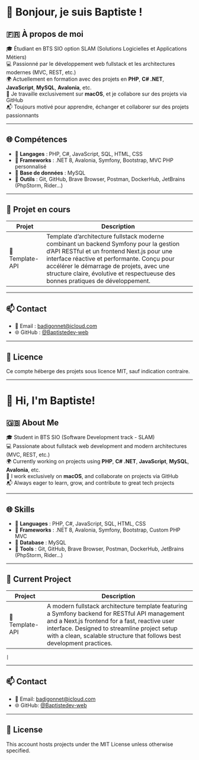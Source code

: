 # 👋 Bonjour, je suis Baptiste !

## 🇫🇷 À propos de moi

🎓 Étudiant en BTS SIO option SLAM (Solutions Logicielles et Applications Métiers)  
💻 Passionné par le développement web fullstack et les architectures modernes (MVC, REST, etc.)  
🌍 Actuellement en formation avec des projets en **PHP**, **C# .NET**, **JavaScript**, **MySQL**, **Avalonia**, etc.  
📍 Je travaille exclusivement sur **macOS**, et je collabore sur des projets via GitHub  
📬 Toujours motivé pour apprendre, échanger et collaborer sur des projets passionnants

---

## 🌐 Compétences

- 🔹 **Langages** : PHP, C#, JavaScript, SQL, HTML, CSS  
- 🔹 **Frameworks** : .NET 8, Avalonia, Symfony, Bootstrap, MVC PHP personnalisé  
- 🔹 **Base de données** : MySQL  
- 🔹 **Outils** : Git, GitHub, Brave Browser, Postman, DockerHub, JetBrains (PhpStorm, Rider…)

---

## 🚀 Projet en cours

| Projet              | Description                                                    |
|---------------------|----------------------------------------------------------------|
| 🧩 Template-API     | Template d’architecture fullstack moderne combinant un backend Symfony pour la gestion d’API RESTful et un frontend Next.js pour une interface réactive et performante. Conçu pour accélérer le démarrage de projets, avec une structure claire, évolutive et respectueuse des bonnes pratiques de développement.|

---

## 📫 Contact

- 📧 Email : [badigonnet@icloud.com](mailto:badigonnet@icloud.com)  
- 🌐 GitHub : [@Baptistedev-web](https://github.com/Baptistedev-web)

---

## 📝 Licence

Ce compte héberge des projets sous licence MIT, sauf indication contraire.

---

# 👋 Hi, I'm Baptiste!

## 🇬🇧 About Me

🎓 Student in BTS SIO (Software Development track - SLAM)  
💻 Passionate about fullstack web development and modern architectures (MVC, REST, etc.)  
🌍 Currently working on projects using **PHP**, **C# .NET**, **JavaScript**, **MySQL**, **Avalonia**, etc.  
📍 I work exclusively on **macOS**, and collaborate on projects via GitHub  
📬 Always eager to learn, grow, and contribute to great tech projects

---

## 🌐 Skills

- 🔹 **Languages** : PHP, C#, JavaScript, SQL, HTML, CSS  
- 🔹 **Frameworks** : .NET 8, Avalonia, Symfony, Bootstrap, Custom PHP MVC  
- 🔹 **Database** : MySQL  
- 🔹 **Tools** : Git, GitHub, Brave Browser, Postman, DockerHub, JetBrains (PhpStorm, Rider…)

---

## 🚀 Current Project

| Project             | Description                                  |
|---------------------|----------------------------------------------|
| 🧩 Template-API     | A modern fullstack architecture template featuring a Symfony backend for RESTful API management and a Next.js frontend for a fast, reactive user interface. Designed to streamline project setup with a clean, scalable structure that follows best development practices.

    |

---

## 📫 Contact

- 📧 Email: [badigonnet@icloud.com](mailto:badigonnet@icloud.com)  
- 🌐 GitHub: [@Baptistedev-web](https://github.com/Baptistedev-web)

---

## 📝 License

This account hosts projects under the MIT License unless otherwise specified.
